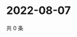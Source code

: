 # 2022-08-07

共 0 条

<!-- BEGIN WEIBO -->
<!-- 最后更新时间 Sun Aug 07 2022 18:01:18 GMT+0800 (China Standard Time) -->

<!-- END WEIBO -->
